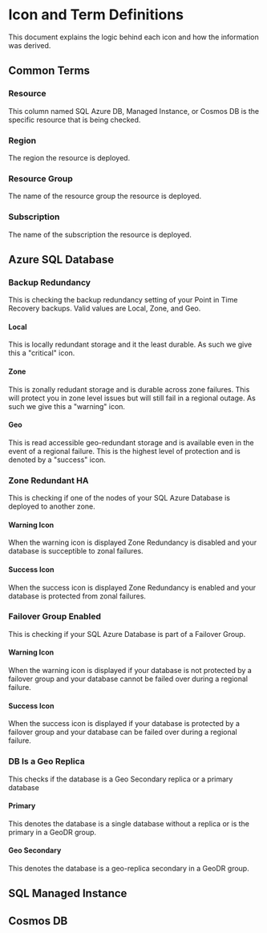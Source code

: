 # Icon and Term Definitions

This document explains the logic behind each icon and how the information was derived.

## Common Terms

### Resource
This column named SQL Azure DB, Managed Instance, or Cosmos DB is the specific resource that is being checked.

### Region
The region the resource is deployed.

### Resource Group
The name of the resource group the resource is deployed.

### Subscription
The name of the subscription the resource is deployed.

## Azure SQL Database

### Backup Redundancy
This is checking the backup redundancy setting of your Point in Time Recovery backups. Valid values are Local, Zone, and Geo. 

#### Local
This is locally redundant storage and it the least durable. As such we give this a "critical" icon.

#### Zone
This is zonally redudant storage and is durable across zone failures. This will protect you in zone level issues but will still fail in a regional outage. As such we give this a "warning" icon.

#### Geo
This is read accessible geo-redundant storage and is available even in the event of a regional failure. This is the highest level of protection and is denoted by a "success" icon.

### Zone Redundant HA
This is checking if one of the nodes of your SQL Azure Database is deployed to another zone. 

#### Warning Icon
When the warning icon is displayed Zone Redundancy is disabled and your database is succeptible to zonal failures.

#### Success Icon
When the success icon is displayed Zone Redundancy is enabled and your database is protected from zonal failures.

### Failover Group Enabled
This is checking if your SQL Azure Database is part of a Failover Group.

#### Warning Icon
When the warning icon is displayed if your database is not protected by a failover group and your database cannot be failed over during a regional failure.

#### Success Icon
When the success icon is displayed if your database is protected by a failover group and your database can be failed over during a regional failure.

### DB Is a Geo Replica
This checks if the database is a Geo Secondary replica or a primary database

#### Primary
This denotes the database is a single database without a replica or is the primary in a GeoDR group.

#### Geo Secondary
This denotes the database is a geo-replica secondary in a GeoDR group.

## SQL Managed Instance

## Cosmos DB